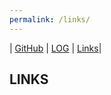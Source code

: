 ```yaml
---
permalink: /links/
---
```




| [GitHub](https://github.com/Bimabara/os212) | [LOG](https://raw.githubusercontent.com/Bimabara/os212/master/TXT/mylog.txt) | [Links](https://bimabara.github.io/os212/links/)|


## LINKS



